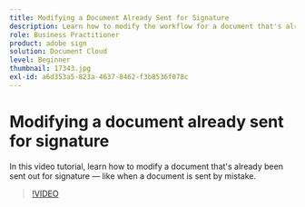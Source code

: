 ```yaml
---
title: Modifying a Document Already Sent for Signature
description: Learn how to modify the workflow for a document that's already in progress
role: Business Practitioner
product: adobe sign
solution: Document Cloud
level: Beginner
thumbnail: 17343.jpg
exl-id: a6d353a5-823a-4637-8462-f3b8536f078c
---
```

# Modifying a document already sent for signature

In this video tutorial, learn how to modify a document that's already been sent out for signature — like when a document is sent by mistake.

>[!VIDEO](https://video.tv.adobe.com/v/17343?hidetitle=true)
